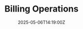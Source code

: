 ---
title: Billing Operations
linkTitle: Billing Operations
date: '2025-05-06T14:19:00Z'
weight: 1
description: The Billing Operations Team manages billing functions across global accounts,
  with regional teams in the Americas and EMEA/APAC. Key processes include daily billing
  reconciliation, invoice preparation, and communication protocols for inquiries.
  The team utilizes Salesforce and Zuora for operations and maintains strict guidelines
  for invoice modifications and customer interactions.
draft: false
ref: billing-operations
---